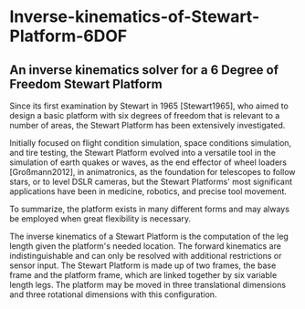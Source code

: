 # Inverse-kinematics-of-Stewart-Platform-6DOF
## An inverse kinematics solver for a 6 Degree of Freedom Stewart Platform
Since its first examination by Stewart in 1965 [Stewart1965], who aimed to design a basic platform with six degrees of freedom that is relevant to a number of areas, the Stewart Platform has been extensively investigated.

Initially focused on flight condition simulation, space conditions simulation, and tire testing, the Stewart Platform evolved into a versatile tool in the simulation of earth quakes or waves, as the end effector of wheel loaders [Großmann2012], in animatronics, as the foundation for telescopes to follow stars, or to level DSLR cameras, but the Stewart Platforms' most significant applications have been in medicine, robotics, and precise tool movement.

To summarize, the platform exists in many different forms and may always be employed when great flexibility is necessary.

The inverse kinematics of a Stewart Platform is the computation of the leg length given the platform's needed location. The forward kinematics are indistinguishable and can only be resolved with additional restrictions or sensor input.
The Stewart Platform is made up of two frames, the base frame and the platform frame, which are linked together by six variable length legs. The platform may be moved in three translational dimensions and three rotational dimensions with this configuration.
